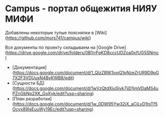 # Campus - портал общежития НИЯУ МИФИ

Добавлены некоторые тупые пояснялки в [Wiki] (https://github.com/mors741/campus/wiki)

Все документы по проекту складываем на [Google Drive] (https://drive.google.com/drive/folders/0B1rrFpKD8cccUDZoa0xfUG5SNmc)
  - [Документация] (https://docs.google.com/document/d/1_QlzZBW3vpQ1pNzeZrUR9D9pG7X2F3VDUuxN4BvKWB8/edit)
  - [Сущности БД] (https://docs.google.com/document/d/1wVzQtdXiuSjvk7jiD1jmVDaMS4uPZnGbNp2XK_GoXyk/edit?usp=sharing)
  - [План разработки] (https://docs.google.com/document/d/1w_0DW95Yw32iX_aCiLyD1toTf5Ocyx89lsEuuWy19Ec/edit?usp=sharing)
